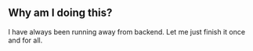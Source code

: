 ## Why am I doing this?
I have always been running away from backend. Let me just finish it once and for all.